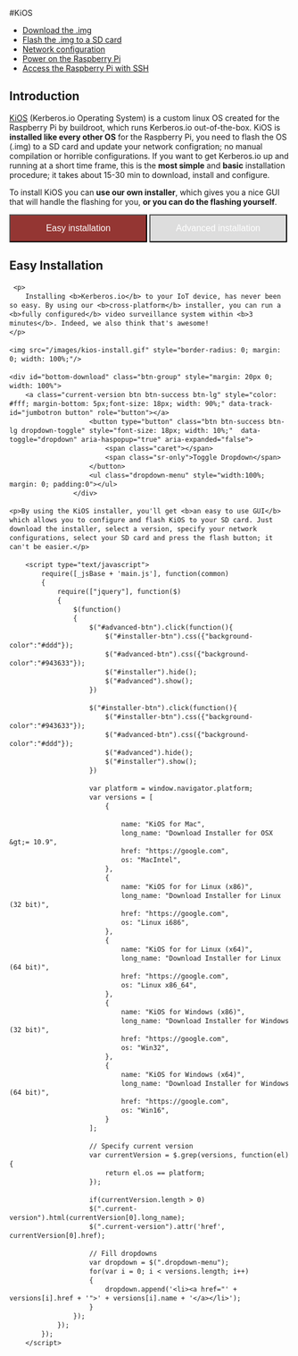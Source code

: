 #KiOS

* [Download the .img](#download)
* [Flash the .img to a SD card](#flash)
* [Network configuration](#network)
* [Power on the Raspberry Pi](#poweron)
* [Access the Raspberry Pi with SSH](#access)

## Introduction 

[KiOS](https://github.com/kerberos-io/kios) (Kerberos.io Operating System) is a custom linux OS created for the Raspberry Pi by buildroot, which runs Kerberos.io out-of-the-box. KiOS is **installed like every other OS** for the Raspberry Pi, you need to flash the OS (.img) to a SD card and update your network configration; no manual compilation or horrible configurations. If you want to get Kerberos.io up and running at a short time frame, this is the **most simple** and **basic** installation procedure; it takes about 15-30 min to download, install and configure.

To install KiOS you can <b>use our own installer</b>, which gives you a nice GUI that will handle the flashing for you, <b>or you can do the flashing yourself</b>.

<button id="installer-btn" class="btn" style="width: 49%; height: 50px; background-color: #943633; font-size: 16px; color: #fff; outline: 0;">Easy installation</button> 
<button id="advanced-btn" class="btn" style="width: 49%; height: 50px; background-color: #ddd; font-size: 16px; color: #fff; outline: 0;">Advanced installation</button> 

<div id="installer">
	<h2>Easy Installation</h2>
	
	 <p>
        Installing <b>Kerberos.io</b> to your IoT device, has never been so easy. By using our <b>cross-platform</b> installer, you can run a <b>fully configured</b> video surveillance system within <b>3 minutes</b>. Indeed, we also think that's awesome!
    </p>

	<img src="/images/kios-install.gif" style="border-radius: 0; margin: 0; width: 100%;"/>

	<div id="bottom-download" class="btn-group" style="margin: 20px 0; width: 100%">
        <a class="current-version btn btn-success btn-lg" style="color: #fff; margin-bottom: 5px;font-size: 18px; width: 90%;" data-track-id="jumbotron button" role="button"></a>
                        <button type="button" class="btn btn-success btn-lg dropdown-toggle" style="font-size: 18px; width: 10%;"  data-toggle="dropdown" aria-haspopup="true" aria-expanded="false">
                            <span class="caret"></span>
                            <span class="sr-only">Toggle Dropdown</span>
                        </button>
                        <ul class="dropdown-menu" style="width:100%; margin: 0; padding:0"></ul>
                    </div>

	<p>By using the KiOS installer, you'll get <b>an easy to use GUI</b> which allows you to configure and flash KiOS to your SD card. Just download the installer, select a version, specify your network configurations, select your SD card and press the flash button; it can't be easier.</p>
	     
	    <script type="text/javascript">
		    require([_jsBase + 'main.js'], function(common)
		    {
		        require(["jquery"], function($)
		        {
		            $(function()
		            {
		            	$("#advanced-btn").click(function(){
		            		$("#installer-btn").css({"background-color":"#ddd"});
		            		$("#advanced-btn").css({"background-color":"#943633"});
		            		$("#installer").hide();
		            		$("#advanced").show();
		            	})

		            	$("#installer-btn").click(function(){
		            		$("#installer-btn").css({"background-color":"#943633"});
		            		$("#advanced-btn").css({"background-color":"#ddd"});
		            		$("#advanced").hide();
		            		$("#installer").show();
		            	})

						var platform = window.navigator.platform;
						var versions = [
						    {

						        name: "KiOS for Mac",
						        long_name: "Download Installer for OSX &gt;= 10.9",
						        href: "https://google.com",
						        os: "MacIntel",
						    },
						    {
						        name: "KiOS for for Linux (x86)",
						        long_name: "Download Installer for Linux (32 bit)",
						        href: "https://google.com",
						        os: "Linux i686",
						    },
						    {
						        name: "KiOS for for Linux (x64)",
						        long_name: "Download Installer for Linux (64 bit)",
						        href: "https://google.com",
						        os: "Linux x86_64",
						    },
						    {
						        name: "KiOS for Windows (x86)",
						        long_name: "Download Installer for Windows (32 bit)",
						        href: "https://google.com",
						        os: "Win32",
						    },
						    {
						        name: "KiOS for Windows (x64)",
						        long_name: "Download Installer for Windows (64 bit)",
						        href: "https://google.com",
						        os: "Win16",
						    }
						];

						// Specify current version
						var currentVersion = $.grep(versions, function(el){
						    return el.os == platform;
						});

						if(currentVersion.length > 0)
						$(".current-version").html(currentVersion[0].long_name);
						$(".current-version").attr('href', currentVersion[0].href);

						// Fill dropdowns
						var dropdown = $(".dropdown-menu");
						for(var i = 0; i < versions.length; i++)
						{
						    dropdown.append('<li><a href="' + versions[i].href + '">' + versions[i].name + '</a></li>');
						}
		            });
		        });
		    });
		</script>
</div>
<div id="advanced" style="display: none;">
	<h2>Advanced Installation</h2>

	It's not a problem if you don't want to use the KiOS installer. You can download the KiOS .img yourself and flash it to your SD card.<br/><br/>

	<iframe src="https://player.vimeo.com/video/164054497?autoplay=0&color=943633" style="width:100%; height: 400px;" frameborder="0" webkitallowfullscreen mozallowfullscreen allowfullscreen></iframe>

	<a name="download"></a>
	<h2>1. Download the .img</h2>

	All releases are stored on the KiOS <a href="https://github.com/kerberos-io/kios"><b>Github repository</b></a>, each release contains several images (for every Raspberry Pi version a different image is created). It's important to download the correct image; installing an image for another Raspberry Pi version will not work. After downloading, make sure to unzip the release.

	<a href="https://github.com/kerberos-io/kios/releases"><img alt="Download KiOS" src="2_kerberos-image.png"/></a>

	<a name="flash"></a>
	<h2>2. Flash the .img to a SD card</h2>

	Ensure that you have inserted the SD card, that you wish to clone, into the SD card reader. If you dont have an internal SD card reader, you will need to plug in an external SD card reader via a USB socket.

	<h3>OSX</h3>

	<ul>
	<li>Download and install <a href="https://mega.co.nz/#!PZc2HTTQ!eD9dtFpoKnbZqP1hkvrv43_Pvc9xadMVxRP2K-M8n88">RPi-sd card builder v1.2</a>.</li>
	<li>Run the app.</li>
	<li>Select the kios-x-y.img.</li>
	<li>Select your SD card.</li>
	<li>Insert your password, as the program will need administrator privileges.</li>
	<li>The system will start transferring the image to your SD card.</li>
	<li>A confirmation is shown that the transferred is completed and SD card unmounted.</li>
	</ul>

	<h3>Windows</h3>

	<ul>
	<li>Download and install <a href="http://sourceforge.net/projects/win32diskimager/files/latest/download">Win32DiskImager</a>.</li>
	<li>Select the KiOS image and the drive letter of the SD card.</li>
	</ul>

	<h3>Linux</h3>

	<h4>Format SD card</h4>

	Select SD card and delete all partitions with gparted

	<pre><code>gparted</code></pre>

	To format the SD card, enter the following command:

	<pre><code>sudo mkdosfs -F 16 -v /dev/sdb -I</code></pre>

	<h4>Transfer image to your SD card</h4>

	In Terminal, enter the following command ensuring that you identify the correct destination disc.

	<pre><code>sudo dd if="kios-x-y.img" of=/dev/sdb bs=2M</code></pre>

	<a name="network"></a>
	<h2>3. Network configuration</h2>

	After the image has been transferred, you can plug the SD card in to your Raspberry Pi and everything will work magically. By default the KiOS image will require an ethernet connection and use DHCP to give you a dynamic IP-address. However if you want to have a <b>static IP-address</b> or/and use a <b>wireless connection</b>, you'll need to do a small configuration. Insert the SD card into your working station and open the SD card, you'll see two files <b>static_ip.conf</b> and <b>wireless.conf</b>.

	<h3>Static IP-address</h3>

	Open and edit the file <b>static_ip.conf</b>.

	<pre><code>#####################################################################
# Enter the IP-address you want to have, followed by the subnet mask
# e.g. 192.168.0.10/24

static_ip=""

#####################################################################
# Enter the Gateway and DNS, this will be your router in most cases
# e.g. 192.168.0.1

static_gw=""
static_dns=""</code></pre>

	<h3>Wireless connection</h3>

	Open and edit the file <b>wireless.conf</b>. Fill-in your WIFI credentials: <b>SSID</b> the name of your wireles network, and <b>PSK</b> the password of your wireless network.

	<pre><code>update_config=1
ctrl_interface=/var/run/wpa_supplicant

network={
	scan_ssid=1
	ssid=""
	psk=""
}</code></pre>

	<a name="poweron"></a>
	<h2>4. Power on the Raspberry Pi</h2>

	When the installation is completed, you can <b>plug the SD card</b> into your Raspberry Pi. From this point KiOS will boot the kernel and re-partition your SD-card; Please note that the first time you boot KiOS it can take about 2 mins before the system is operational. When KiOS is ready you can <b>open your favorite browser</b> and type in the IP address of your Raspberry Pi. This will open the Kerberos.io login page, which you can <b>access</b> with the username: <b>root</b> and password: <b>root</b>.

	![Login page kerberos.io webinterface](1_how-to-access.png)

	<a name="access"></a>
	<h2>5. Access the Raspberry Pi with SSH</h2>

	To use Kerberos.io you only need access to the webinterface, however you can also <b>access the system with SSH</b>.

	<pre><code>Cedrics-Mac-mini:build cedricverst$ ssh root@192.168.0.12
Welcome to kios-79e30bbb!
[root@kios-79e30bbb ~]# </code></pre>

	Note that by default no root password is set, you can define a password in the <b>/data/etc/kios.conf</b> file.

	<pre><code>[root@kios-79e30bbb ~]# nano /data/etc/kios.conf
[root@kios-79e30bbb ~]# reboot</code></pre>

	Add your password, save the file and reboot the system. 
</div>